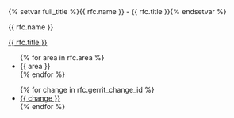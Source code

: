   <tr>
    {% setvar full_title %}{{ rfc.name }} - {{ rfc.title }}{% endsetvar %}
    <td><p>{{ rfc.name }}<a name="{{ full_title|replace(" ", "-")|replace("(", "")|replace(")", "")|lower() }}"></a></p><h3 style="display:none">{{ full_title }}</h3></td>
    <td>
        <p>
          <a href="{{ rfc.file }}">{{ rfc.title }}</a>
        </p>
      </td>
      <td>
        <ul class="comma-list">
        {% for area in rfc.area %}
          <li>{{ area }}</li>
        {% endfor %}
        </ul>
      <td>
        <ul class="comma-list">
        {% for change in rfc.gerrit_change_id %}
          <li><a href="{{ gerrit_change_url }}{{ change }}">{{ change }}</a></li>
        {% endfor %}
        </ul>
    </td>
  </tr>
